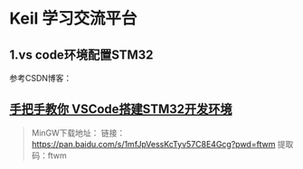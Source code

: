 # Keil 学习交流平台



## 1.vs code环境配置STM32

参考CSDN博客：

## [手把手教你 VSCode搭建STM32开发环境](https://blog.csdn.net/zhiyuan2021/article/details/124630072?ops_request_misc=%257B%2522request%255Fid%2522%253A%252233D0088E-C18C-4684-A8FB-AE07A3A3F129%2522%252C%2522scm%2522%253A%252220140713.130102334..%2522%257D&amp;request_id=33D0088E-C18C-4684-A8FB-AE07A3A3F129&amp;biz_id=0&amp;utm_medium=distribute.pc_search_result.none-task-blog-2~all~top_positive~default-1-124630072-null-null.142^v100^pc_search_result_base6&amp;utm_term=vscode%E9%85%8D%E7%BD%AEstm32%E5%BC%80%E5%8F%91%E7%8E%AF%E5%A2%83&amp;spm=1018.2)

> MinGW下载地址：
> 链接：https://pan.baidu.com/s/1mfJpVessKcTyv57C8E4Gcg?pwd=ftwm 
> 提取码：ftwm 



